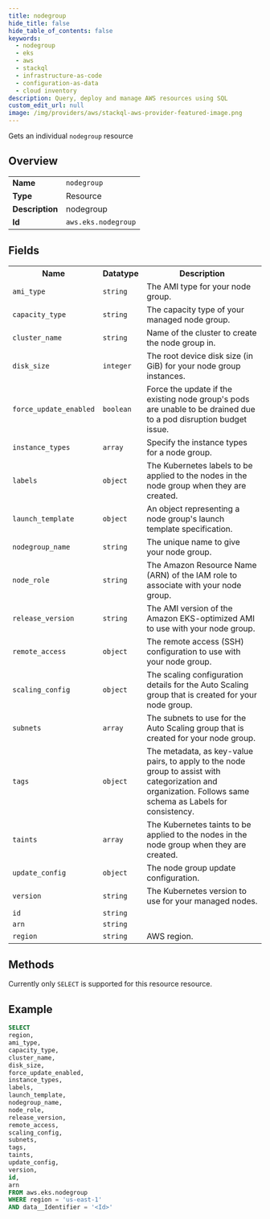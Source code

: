 ```yaml
---
title: nodegroup
hide_title: false
hide_table_of_contents: false
keywords:
  - nodegroup
  - eks
  - aws
  - stackql
  - infrastructure-as-code
  - configuration-as-data
  - cloud inventory
description: Query, deploy and manage AWS resources using SQL
custom_edit_url: null
image: /img/providers/aws/stackql-aws-provider-featured-image.png
---
```

Gets an individual <code>nodegroup</code> resource

## Overview
<table><tbody>
<tr><td><b>Name</b></td><td><code>nodegroup</code></td></tr>
<tr><td><b>Type</b></td><td>Resource</td></tr>
<tr><td><b>Description</b></td><td>nodegroup</td></tr>
<tr><td><b>Id</b></td><td><code>aws.eks.nodegroup</code></td></tr>
</tbody></table>

## Fields
<table><tbody>
<tr><th>Name</th><th>Datatype</th><th>Description</th></tr>
<tr><td><code>ami_type</code></td><td><code>string</code></td><td>The AMI type for your node group.</td></tr>
<tr><td><code>capacity_type</code></td><td><code>string</code></td><td>The capacity type of your managed node group.</td></tr>
<tr><td><code>cluster_name</code></td><td><code>string</code></td><td>Name of the cluster to create the node group in.</td></tr>
<tr><td><code>disk_size</code></td><td><code>integer</code></td><td>The root device disk size (in GiB) for your node group instances.</td></tr>
<tr><td><code>force_update_enabled</code></td><td><code>boolean</code></td><td>Force the update if the existing node group's pods are unable to be drained due to a pod disruption budget issue.</td></tr>
<tr><td><code>instance_types</code></td><td><code>array</code></td><td>Specify the instance types for a node group.</td></tr>
<tr><td><code>labels</code></td><td><code>object</code></td><td>The Kubernetes labels to be applied to the nodes in the node group when they are created.</td></tr>
<tr><td><code>launch_template</code></td><td><code>object</code></td><td>An object representing a node group's launch template specification.</td></tr>
<tr><td><code>nodegroup_name</code></td><td><code>string</code></td><td>The unique name to give your node group.</td></tr>
<tr><td><code>node_role</code></td><td><code>string</code></td><td>The Amazon Resource Name (ARN) of the IAM role to associate with your node group.</td></tr>
<tr><td><code>release_version</code></td><td><code>string</code></td><td>The AMI version of the Amazon EKS-optimized AMI to use with your node group.</td></tr>
<tr><td><code>remote_access</code></td><td><code>object</code></td><td>The remote access (SSH) configuration to use with your node group.</td></tr>
<tr><td><code>scaling_config</code></td><td><code>object</code></td><td>The scaling configuration details for the Auto Scaling group that is created for your node group.</td></tr>
<tr><td><code>subnets</code></td><td><code>array</code></td><td>The subnets to use for the Auto Scaling group that is created for your node group.</td></tr>
<tr><td><code>tags</code></td><td><code>object</code></td><td>The metadata, as key-value pairs, to apply to the node group to assist with categorization and organization. Follows same schema as Labels for consistency.</td></tr>
<tr><td><code>taints</code></td><td><code>array</code></td><td>The Kubernetes taints to be applied to the nodes in the node group when they are created.</td></tr>
<tr><td><code>update_config</code></td><td><code>object</code></td><td>The node group update configuration.</td></tr>
<tr><td><code>version</code></td><td><code>string</code></td><td>The Kubernetes version to use for your managed nodes.</td></tr>
<tr><td><code>id</code></td><td><code>string</code></td><td></td></tr>
<tr><td><code>arn</code></td><td><code>string</code></td><td></td></tr>
<tr><td><code>region</code></td><td><code>string</code></td><td>AWS region.</td></tr>

</tbody></table>

## Methods
Currently only <code>SELECT</code> is supported for this resource resource.

## Example
```sql
SELECT
region,
ami_type,
capacity_type,
cluster_name,
disk_size,
force_update_enabled,
instance_types,
labels,
launch_template,
nodegroup_name,
node_role,
release_version,
remote_access,
scaling_config,
subnets,
tags,
taints,
update_config,
version,
id,
arn
FROM aws.eks.nodegroup
WHERE region = 'us-east-1'
AND data__Identifier = '<Id>'
```
